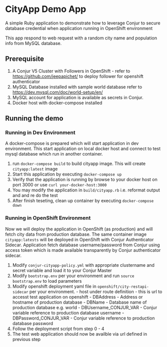 # CityApp Demo App
A simple Ruby  application to demonstrate how to leverage Conjur to secure database credential when application running in OpenShift environment

This app respond to web request with a random city name and population info from MySQL database. 

## Prerequisite
1. A Conjur V5 Cluster with Followers in OpenShift - 
refer to https://github.com/jeepapichet/ to deploy follower for openshift authenticator
2. MySQL Database installed with sample world database
refer to https://dev.mysql.com/doc/world-setup/en/
3. MySQL account for application is available as secrets in Conjur.
4. Docker host with docker-compose installed

## Running the demo

### Running in Dev Environment

A docker-compose is prepared which will start application in dev environment. 
This start application on local docker host and connect to test mysql database which run in another container.

1. run `docker-compose build` to build cityapp image. This will create `cityapp:latest` image
2. Start this application by executing `docker-compose up`
3. Verify that the application is running by browse to your docker host on port 3000 or use `curl your-docker-host:3000`
4. You may modify the application in `build/cityapp.rb` i.e. reformat output and and re do the test
5. After finish teseting, clean up container by executing `docker-compose down`


### Running in OpenShift Environment
Now we will deploy the application in OpenShift (as production) and will fetch city data from production database.
The same container image `cityapp:latests` will be deployed in OpenShift with Conjur Authenticator Sidecar. Application fetch database username/password from Conjur using access token which is made available transparently by Conjur authenticator sidecar.

1. Modify `conjur-cityapp-policy.yml` with appropriate clustername and secret variable and load it to your Conjur Master 
2. Modify `bootstrap.env` per your environment and run `source bootstrap.env` to load parameters
3. Modify openshift deployment yaml file in `openshift/city-restapi-sidecar` per your environment. 
       - host under route definition - this is url to accesst test application on openshift
       - DBAddress - Address or hostname of production database
       - DBName - Database name of production database e.g. world
       - DBUsername_CONJUR_VAR - Conjur variable reference to production database username
       - DBPassword_CONJUR_VAR - Conjur variable reference to production database password
4. Follow the deployment script from step 0 - 4
5. The test web application should now be availble via url defined in previous step

